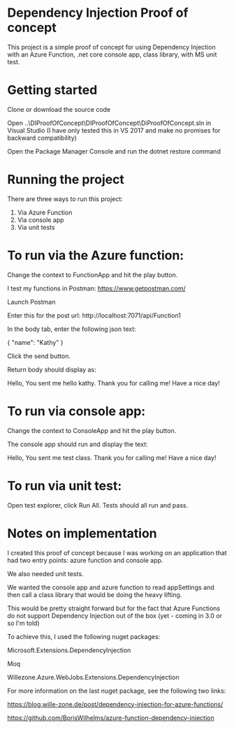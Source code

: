 # Dependency Injection Proof of concept
This project is a simple proof of concept for using Dependency Injection with an Azure Function, .net core console app, class library, with MS unit test.

# Getting started
Clone or download the source code

Open ..\DIProofOfConcept\DIProofOfConcept\DiProofOfConcept.sln in Visual Studio (I have only tested this in VS 2017 and make no promises for backward compatibility)

Open the Package Manager Console and run the dotnet restore command


# Running the project
There are three ways to run this project:
1. Via Azure Function
2. Via console app
3. Via unit tests

# To run via the Azure function:
Change the context to FunctionApp and hit the play button.

I test my functions in Postman: https://www.getpostman.com/

Launch Postman

Enter this for the post url: http://localhost:7071/api/Function1

In the body tab, enter the following json text:

{
	"name": "Kathy"
}

Click the send button.

Return body should display as:

Hello, You sent me hello kathy. Thank you for calling me! Have a nice day!


# To run via console app:
Change the context to ConsoleApp and hit the play button. 

The console app should run and display the text:

Hello, You sent me test class. Thank you for calling me! Have a nice day!


# To run via unit test:
Open test explorer, click Run All. Tests should all run and pass.


# Notes on implementation
I created this proof of concept because I was working on an application that had two entry points: azure function and console app.

We also needed unit tests.

We wanted the console app and azure function to read appSettings and then call a class library that would be doing the heavy lifting.

This would be pretty straight forward but for the fact that Azure Functions do not support Dependency Injection out of the box (yet - coming in 3.0 or so I'm told)

To achieve this, I used the following nuget packages:

Microsoft.Extensions.DependencyInjection

Moq

Willezone.Azure.WebJobs.Extensions.DependencyInjection

For more information on the last nuget package, see the following two links:

https://blog.wille-zone.de/post/dependency-injection-for-azure-functions/

https://github.com/BorisWilhelms/azure-function-dependency-injection


